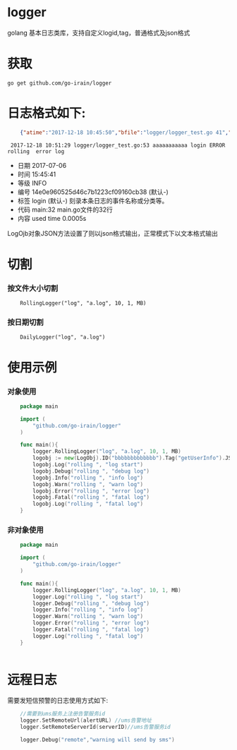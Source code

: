# logger
golang 基本日志类库，支持自定义logid,tag，普通格式及json格式

# 获取
    go get github.com/go-irain/logger

# 日志格式如下:

```json
    {"atime":"2017-12-18 10:45:50","bfile":"logger/logger_test.go 41","clevel":"LOG","dlogid":"bbbbbbbbbbbbb","etag":"getUserInfo","msg":"rolling  fatal log"}
```

     2017-12-18 10:51:29 logger/logger_test.go:53 aaaaaaaaaaa login ERROR rolling  error log


* 日期 2017-07-06
* 时间 15:45:41
* 等级 INFO
* 编号 14e0e960525d46c7b1223cf09160cb38 (默认-)
* 标签 login (默认-) 刻录本条日志的事件名称或分类等。
* 代码 main:32 main.go文件的32行
* 内容 used time 0.0005s

LogOjb对象JSON方法设置了则以json格式输出，正常模式下以文本格式输出

# 切割

### 按文件大小切割

```golang
    RollingLogger("log", "a.log", 10, 1, MB)
```

### 按日期切割

```golang
    DailyLogger("log", "a.log")
```

# 使用示例

### 对象使用
```go
    package main

    import (
        "github.com/go-irain/logger"
    )

    func main(){
        logger.RollingLogger("log", "a.log", 10, 1, MB)
        logobj := new(LogObj).ID("bbbbbbbbbbbbb").Tag("getUserInfo").JSON()
        logobj.Log("rolling ", "log start")
        logobj.Debug("rolling ", "debug log")
        logobj.Info("rolling ", "info log")
        logobj.Warn("rolling ", "warn log")
        logobj.Error("rolling ", "error log")
        logobj.Fatal("rolling ", "fatal log")
        logobj.Log("rolling ", "fatal log")
    }
```

### 非对象使用

```go
    package main

    import (
        "github.com/go-irain/logger"
    )

    func main(){
        logger.RollingLogger("log", "a.log", 10, 1, MB)
        logger.Log("rolling ", "log start")
        logger.Debug("rolling ", "debug log")
        logger.Info("rolling ", "info log")
        logger.Warn("rolling ", "warn log")
        logger.Error("rolling ", "error log")
        logger.Fatal("rolling ", "fatal log")
        logger.Log("rolling ", "fatal log")
    }
    
```

# 远程日志

需要发短信预警的日志使用方式如下:

```go
    //需要到ums服务上注册告警服务id
    logger.SetRemoteUrl(alertURL) //ums告警地址
    logger.SetRemoteServerId(serverID)//ums告警服务id

    logger.Debug("remote","warning will send by sms")
```